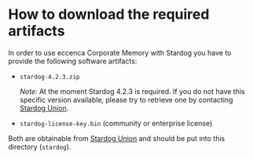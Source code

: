 # How to download the required artifacts

In order to use eccenca Corporate Memory with Stardog you have to provide the following software artifacts:

-   `stardog-4.2.3.zip`

    *Note:* At the moment Stardog 4.2.3 is required. If you do not have this specific version available, please try to retrieve one by contacting [Stardog Union](http://www.stardog.com/).

-   `stardog-license-key.bin` (community or enterprise license)

Both are obtainable from [Stardog Union](http://www.stardog.com/#download) and should be put into this directory (`stardog`).

